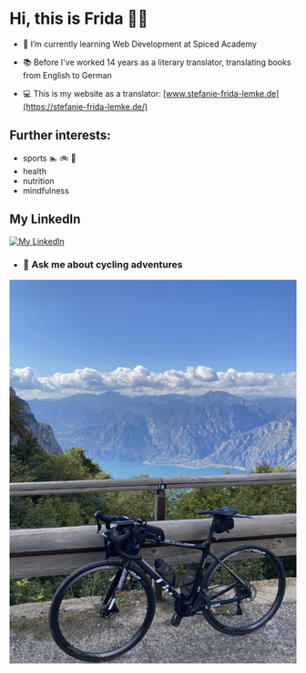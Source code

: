 # Hi, this is Frida 🏳️‍🌈


- 🌱 I’m currently learning Web Development at Spiced Academy
  
- 📚 Before I've worked 14 years as a literary translator, translating books from English to German
- 💻 This is my website as a translator: [www.stefanie-frida-lemke.de](https://stefanie-frida-lemke.de/)

## Further interests:
- sports 🏊 🚲 🏃 
- health
- nutrition
- mindfulness 
  

## My LinkedIn

[![My LinkedIn](https://skillicons.dev/icons?i=linkedin)](https://skillicons.dev,https://www.linkedin.com/in/frida-lemke-4b3147234/)
  
- ### 💬 Ask me about cycling adventures

![cycling picture](IMG9031.jpg)


  

